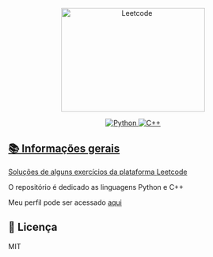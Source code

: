 <p align="center">
<a href="https://leetcode.com/">
<img src="https://assets.leetcode.com/static_assets/public/images/LeetCode_logo_rvs.png" alt="Leetcode" width="290" height="210"/>
</p>

<p align='center'>
<img alt="Python" src="https://img.shields.io/badge/Python-3572A5?style=flat&logo=python&logoColor=white">
<img alt="C++" src="https://img.shields.io/badge/C++--F34B7D.svg?logo=cplusplus">
</p>

## 📚 Informações gerais

Soluções de alguns exercícios da plataforma [Leetcode](https://leetcode.com/)

O repositório é dedicado as linguagens Python e C++

Meu perfil pode ser acessado [aqui](https://leetcode.com/u/falcao-g/)

## 📃 Licença

MIT
